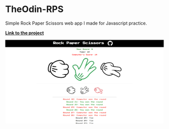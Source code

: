 # TheOdin-RPS

Simple Rock Paper Scissors web app I made for Javascript practice.



[**Link to the project**](http://stupidblogs.me/TheOdin-RPS/)




![RPSImg](https://github.com/Yug34/TheOdin-RPS/blob/master/odin-rps.png)
